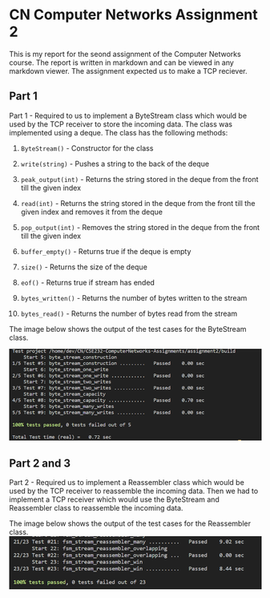 # CN Computer Networks Assignment 2

This is my report for the seond assignment of the Computer Networks course. The report is written in markdown and can be viewed in any markdown viewer. The assignment expected us to make a TCP reciever.

## Part 1
Part 1 - Required to us to implement a ByteStream class which would be used by the TCP receiver to store the incoming data. The class was implemented using a deque. The class has the following methods:


1. `ByteStream()` - Constructor for the class

2. `write(string)` - Pushes a string to the back of the deque

3. `peak_output(int)` - Returns the string stored in the deque from the front till the given index

4. `read(int)` - Returns the string stored in the deque from the front till the given index and removes it from the deque

5. `pop_output(int)` - Removes the string stored in the deque from the front till the given index

6. `buffer_empty()` - Returns true if the deque is empty

7. `size()` - Returns the size of the deque

8. `eof()` - Returns true if stream has ended

9. `bytes_written()` - Returns the number of bytes written to the stream

10. `bytes_read()` - Returns the number of bytes read from the stream

The image below shows the output of the test cases for the ByteStream class.

![test_case](./bstreamctest.png)

## Part 2 and 3
Part 2 - Required us to implement a Reassembler class which would be used by the TCP receiver to reassemble the incoming data. Then we had to implement a TCP receiver which would use the ByteStream and Reassembler class to reassemble the incoming data.

The image below shows the output of the test cases for the Reassembler class.
![test_case](./report_part2.png)

